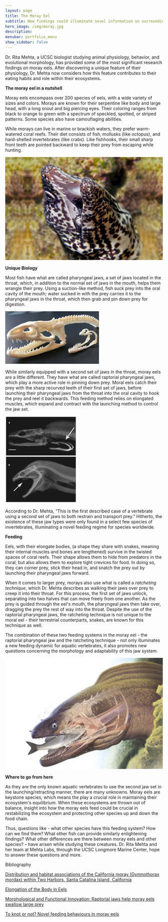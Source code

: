 ```yaml
---
layout: page
title: The Moray Eel
subtitle: New findings could illuminate novel information on surrounding ecosystems
hero_image: /img/moray.jpg
description: 
menubar: portfolio_menu
show_sidebar: false    	
---
```






Dr. Rita Mehta, a UCSC biologist studying animal physiology, behavior, and evolutional morphology, has provided some of the most significant research findings on moray eels. After discovering a unique feature of their physiology, Dr. Mehta now considers how this feature contributes to their eating habits and role within their ecosystems.

**The moray eel in a nutshell**

Moray eels encompass over 200 species of eels, with a wide variety of sizes and colors. Morays are known for their serpentine like body and large head, with a long snout and big piercing eyes. Their coloring ranges from black to orange to green with a spectrum of speckled, spotted, or striped patterns. Some species also have camouflaging abilities. 

While morays can live in marine or brackish waters, they prefer warm-watered coral reefs. Their diet consists of fish, mollusks (like octopus), and hard-shelled invertebrates (like crabs). Like fishhooks, their small sharp front teeth are pointed backward to keep their prey from escaping while hunting. 

![](/img/eels-2-3.jpg)

**Unique Biology**

Most fish have what are called pharyngeal jaws, a set of jaws located in the throat, which, in addition to the normal set of jaws in the mouth, helps them wrangle their prey. Using a suction-like method, fish suck prey into the oral cavity of the mouth; water sucked in with the prey carries it to the pharyngeal jaws in the throat, which then grab and pin down prey for digestion.

![](/img/eels-2-2.jfif)

While similarly equipped with a second set of jaws in the throat, moray eels are a little different. They have what are called raptorial pharyngeal jaws, which play a more active role in pinning down prey. Moral eels catch their prey with the sharp recurved teeth of their first set of jaws, before launching their pharyngeal jaws from the throat into the oral cavity to hook the prey and reel it backwards. This feeding method relies on elongated muscles, which expand and contract with the launching method to control the jaw set. 

![](/img/moray-eel-jaw.jpg)

According to Dr. Mehta, “This is the first described case of a vertebrate using a second set of jaws to both restrain and transport prey.” Hitherto, the existence of these jaw types were only found in a select few species of invertebrates, illuminating a novel feeding regime for species worldwide.

**Feeding**

Eels, with their elongate bodies, (a shape they share with snakes, meaning their internal muscles and bones are lengthened) survive in the twisted spaces of coral reefs. Their shape allows them to hide from predators in the coral, but also allows them to explore tight crevices for food. In doing so, they can corner prey, stick their head in, and snatch the prey out by launching their pharyngeal jaws forward. 

When it comes to larger prey, morays also use what is called a *ratcheting technique*, which Dr. Mehta describes as walking their jaws over prey to creep it into their throat. For this process, the first set of jaws unlock, separating into two halves that can move freely from one another. As the prey is guided through the eel's mouth, the pharyngeal jaws then take over, dragging the prey the rest of way into the throat. Despite the use of the raptorial pharyngeal jaws, the ratcheting technique is not unique to the moral eel - their terrestrial counterparts, snakes, are known for this technique as well.

The combination of these two feeding systems in the moray eel - the raptorial pharyngeal jaw and the ratcheting technique - not only illuminates a new feeding dynamic for aquatic vertebrates, it also promotes new questions concerning the morphology and adaptability of this jaw system.

![](/img/eels-2.jpg)

**Where to go from here**

As they are the only known aquatic vertebrates to use the second jaw set in the launching/retracting manner, there are many unknowns. Moray eels are keystone species, which means the play a crucial role in maintaining their ecosystem's equilibrium. When these ecosystems are thrown out of balance, insight into how the moray eels feed could be crucial in restabilizing the ecosystem and protecting other species up and down the food chain.

Thus, questions like - what other species have this feeding system? How can we find them? What other fish can provide similarly enlightening findings? What other differences are there between moray eels and other species? – have arisen while studying these creatures. Dr. Rita Mehta and her team at Mehta Labs, through the UCSC Longmore Marine Center, hope to answer these questions and more.



Bibliography

[Distribution and habitat associations of the California moray (Gymnothorax mordax) within Two Harbors, Santa Catalina Island, California](https://drive.google.com/file/d/1dSMdC9YGNQn0lxNaBf4K3LQVBKbF-T2x/view?usp=sharing)

[Elongation of the Body in Eels](https://mehta.eeb.ucsc.edu/wp-content/uploads/2013/11/Mehta-et-al-2010.pdf)

[Morphological and Functional Innovation: Raptorial jaws help moray eels swallow large prey](https://mehta.eeb.ucsc.edu/researchtopics/research/)

[To knot or not? Novel feeding behaviours in moray eels](https://mehta.eeb.ucsc.edu/wp-content/uploads/2016/03/Barley2015MarineBiodiversity.pdf)





